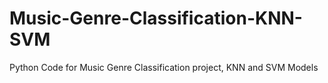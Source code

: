 # Music-Genre-Classification-KNN-SVM
Python Code for Music Genre Classification project, KNN and SVM Models
